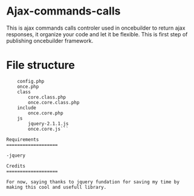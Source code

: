 Ajax-commands-calls
===================

This is ajax commands calls controler used in oncebuilder to return ajax responses, it organize your code and let it be flexible. This is first step of publishing oncebuilder framework.

File structure
===================

```once
    config.php
    once.php
    class
        core.class.php
        once.core.class.php
    include
        once.core.php
    js
        jquery-2.1.1.js
        once.core.js```

Requirements
===================

-jquery

Credits
===================

For now, saying thanks to jquery fundation for saving my time by making this cool and usefull library.
